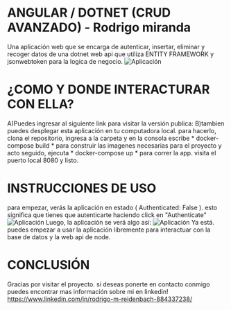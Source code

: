 # ANGULAR / DOTNET (CRUD AVANZADO) - Rodrigo miranda
Una aplicación web que se encarga de autenticar, insertar, eliminar y recoger datos de una dotnet web api que utiliza ENTITY FRAMEWORK y jsonwebtoken para la logica de negocio.
![Aplicación](https://res.cloudinary.com/debvhmcid/image/upload/v1698132363/angular-dotnet-verde-completo_kf7vwp.jpg)

# ¿COMO Y DONDE INTERACTURAR CON ELLA?
A)Puedes ingresar al siguiente link para visitar la versión publica:
B)tambien puedes desplegar esta aplicación en tu computadora local. para hacerlo, clona el repositorio, ingresa a la carpeta y en la consola escribe * docker-compose build * para construir las imagenes necesarias para el proyecto y acto seguido, ejecuta * docker-compose up * para correr la app. visita el puerto local 8080 y listo.

# INSTRUCCIONES DE USO
para empezar, verás la aplicación en estado ( Authenticated: False ). esto significa que tienes que autenticarte haciendo click en  "Authenticate" 
![Aplicación](https://res.cloudinary.com/debvhmcid/image/upload/v1698132363/angular-dotnet-red_qfsgox.jpg)
Luego, la aplicación se verá algo así:
![Aplicación](https://res.cloudinary.com/debvhmcid/image/upload/v1698132363/angular-dotnet-green_llcxfz.jpg)
Ya está. puedes empezar a usar la aplicación libremente para interactuar con la base de datos y la web api de node.

# CONCLUSIÓN
Gracias por visitar el proyecto. si deseas ponerte en contacto conmigo puedes encontrar mas información sobre mi en linkedin! https://www.linkedin.com/in/rodrigo-m-reidenbach-884337238/
